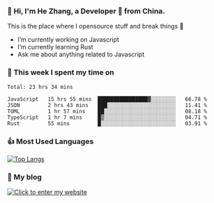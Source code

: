 ### 👋 Hi, I'm He Zhang, a Developer 🚀 from China.

This is the place where I opensource stuff and break things :rofl:

- I’m currently working on Javascript
- I’m currently learning Rust
- Ask me about anything related to Javascript

### 💪 This week I spent my time on 
<!--START_SECTION:waka-->
```text
Total: 23 hrs 34 mins

JavaScript   15 hrs 55 mins  ████████████████▓░░░░░░░░   66.78 % 
JSON         2 hrs 43 mins   ███░░░░░░░░░░░░░░░░░░░░░░   11.41 % 
TOML         1 hr 57 mins    ██░░░░░░░░░░░░░░░░░░░░░░░   08.18 % 
TypeScript   1 hr 7 mins     █▒░░░░░░░░░░░░░░░░░░░░░░░   04.71 % 
Rust         55 mins         █░░░░░░░░░░░░░░░░░░░░░░░░   03.91 % 
```
<!--END_SECTION:waka-->

### 👍 Most Used Languages
[![Top Langs](https://github-readme-stats.vercel.app/api/top-langs/?username=zhanghecool&layout=compact)](https://zhanghe.cool)

### 🌈 My blog 
[![Click to enter my website](https://cdn.jsdelivr.net/gh/zhanghecool/assets/images/gif/zhanghecools.gif)](https://zhanghe.cool)
